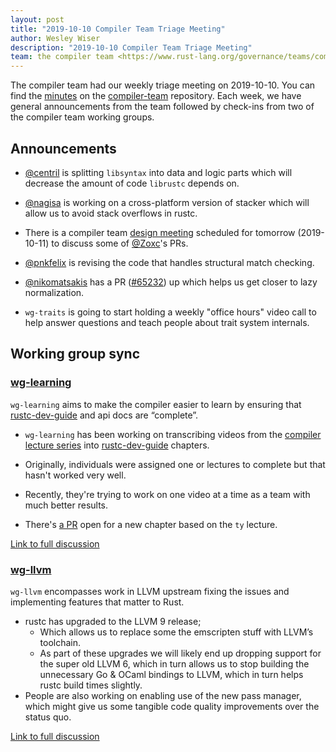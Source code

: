 ```yaml
---
layout: post
title: "2019-10-10 Compiler Team Triage Meeting"
author: Wesley Wiser
description: "2019-10-10 Compiler Team Triage Meeting"
team: the compiler team <https://www.rust-lang.org/governance/teams/compiler>
---
```


The compiler team had our weekly triage meeting on 2019-10-10.
You can find the [minutes](https://rust-lang.github.io/compiler-team/minutes/triage-meeting/2019-10-10/) on the [compiler-team](https://github.com/rust-lang/compiler-team) repository.
Each week, we have general announcements from the team followed by check-ins from two of the compiler team working groups.

## Announcements

- [@centril](https://github.com/centril) is splitting `libsyntax` into data and logic parts which will decrease the amount of code `librustc` depends on.

- [@nagisa](https://github.com/nagisa) is working on a cross-platform version of stacker which will allow us to avoid stack overflows in rustc.

- There is a compiler team [design meeting](https://rust-lang.github.io/compiler-team/minutes/design-meeting/2019-10-11-DepGraph-persistence-PR62038/) scheduled for tomorrow (2019-10-11) to discuss some of [@Zoxc](https://github.com/zoxc)'s PRs.

- [@pnkfelix](https://github.com/pnkfelix) is revising the code that handles structural match checking.

- [@nikomatsakis](https://github.com/nikomatsakis) has a PR ([#65232](https://github.com/rust-lang/rust/issues/65232)) up which helps us get closer to lazy normalization.

- `wg-traits` is going to start holding a weekly "office hours" video call to help answer questions and teach people about trait system internals.

## Working group sync

### [wg-learning](https://rust-lang.github.io/compiler-team/working-groups/learning/)

`wg-learning` aims to make the compiler easier to learn by ensuring that [rustc-dev-guide](https://rustc-dev-guide.rust-lang.org/) and api docs are “complete”.

- `wg-learning` has been working on transcribing videos from the [compiler lecture series](https://www.youtube.com/watch?v=elBxMRSNYr4&list=PL85XCvVPmGQhOL-J2Ng7qlPvDVOwYpGTN) into [rustc-dev-guide](https://rustc-dev-guide.rust-lang.org/) chapters.

- Originally, individuals were assigned one or lectures to complete but that hasn't worked very well.

- Recently, they're trying to work on one video at a time as a team with much better results.

- There's [a PR](https://paper.dropbox.com/doc/Ty-lecture-summary--Almbjo_id6n8CKrOHlsTMG2dAg-4jFj9bVOLlW7uhIOWHITX) open for a new chapter based on the `ty` lecture.

[Link to full discussion](https://rust-lang.zulipchat.com/#narrow/stream/131828-t-compiler/topic/weekly.20meeting.202019-10-10.20.2354818/near/177816515)

### [wg-llvm](https://rust-lang.github.io/compiler-team/working-groups/llvm/)

`wg-llvm` encompasses work in LLVM upstream fixing the issues and implementing features that matter to Rust.

- rustc has upgraded to the LLVM 9 release;
  - Which allows us to replace some the emscripten stuff with LLVM’s toolchain.
  - As part of these upgrades we will likely end up dropping support for the super old LLVM 6, which in turn allows us to stop building the unnecessary Go & OCaml bindings to LLVM, which in turn helps rustc build times slightly.
- People are also working on enabling use of the new pass manager, which might give us some tangible code quality improvements over the status quo.

[Link to full discussion](https://rust-lang.zulipchat.com/#narrow/stream/131828-t-compiler/topic/weekly.20meeting.202019-10-10.20.2354818/near/177817116)

